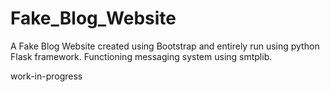# Fake_Blog_Website

A Fake Blog Website created using Bootstrap and entirely run using python Flask framework.
Functioning messaging system using smtplib.

work-in-progress
